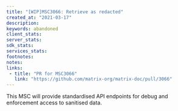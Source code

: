 ```yaml
---
title: "[WIP]MSC3066: Retrieve as redacted"
created_at: "2021-03-17"
description:
keywords: abandoned
client_stats:
server_stats:
sdk_stats:
services_stats:
footnotes:
notes:
links:
 - title: "PR for MSC3066"
   link: "https://github.com/matrix-org/matrix-doc/pull/3066"
---
```

This MSC will provide standardised API endpoints for debug and enforcement access to sanitised data.
